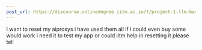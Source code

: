 ```yaml
---
post_url: https://discourse.onlinedegree.iitm.ac.in/t/project-1-llm-based-automation-agent-discussion-thread-tds-jan-2025/164277/328
---
```

I want to reset my aiproxys i have used them all if i could even buy some would work i need it to test my app or could iitm help in resetting it please tell